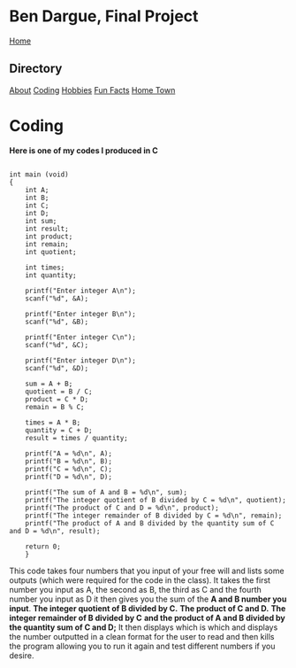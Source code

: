 # **Ben Dargue, Final Project**
[Home](https://github.com/keysor/Final/blob/main/README.md)   
## Directory 
[About](https://github.com/keysor/Final/blob/main/about.md)  [Coding](https://github.com/keysor/Final/blob/main/coding.md)  [Hobbies](https://github.com/keysor/Final/blob/main/hobbies.md)  [Fun Facts](https://github.com/keysor/Final/blob/main/funfacts.md) [Home Town](https://github.com/keysor/Final/blob/main/hometown.md)
# Coding
**Here is one of my codes I produced in C**
``` #include <stdio.h>

int main (void)
{
    int A;
    int B;
    int C;
    int D;
    int sum;
    int result;
    int product;
    int remain;
    int quotient;

    int times;
    int quantity;

    printf("Enter integer A\n");
    scanf("%d", &A);

    printf("Enter integer B\n");
    scanf("%d", &B);

    printf("Enter integer C\n");
    scanf("%d", &C);

    printf("Enter integer D\n");
    scanf("%d", &D);

    sum = A + B;
    quotient = B / C;
    product = C * D;
    remain = B % C;

    times = A * B;
    quantity = C + D;
    result = times / quantity;

    printf("A = %d\n", A);
    printf("B = %d\n", B);
    printf("C = %d\n", C);
    printf("D = %d\n", D);

    printf("The sum of A and B = %d\n", sum);
    printf("The integer quotient of B divided by C = %d\n", quotient);
    printf("The product of C and D = %d\n", product);
    printf("The integer remainder of B divided by C = %d\n", remain);
    printf("The product of A and B divided by the quantity sum of C and D = %d\n", result);

    return 0;
    }

```
This code takes four numbers that you input of your free will and lists some outputs (which were required for the code in the class).
It takes the first number you input as A, the second as B, the third as C and the fourth number you input as D it then gives you the sum of the **A and B number you input**. **The integer quotient of B divided by C.**
**The product of C and D.** **The integer remainder of B divided by C** **and the product of A and B divided by the quantity sum of C and D;** It then displays which is which and displays the number outputted in a clean format for the user to read and then kills the program allowing you to run it again and test different numbers if you desire.
